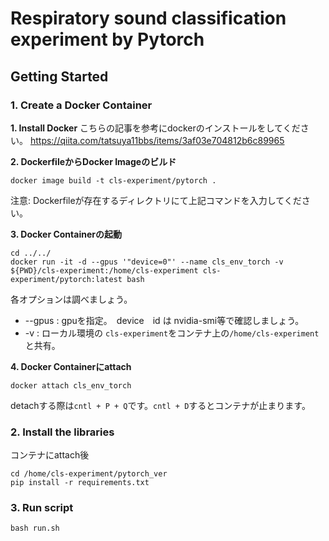 # Respiratory sound classification experiment by Pytorch

## Getting Started

### 1. Create a Docker Container

**1. Install Docker**
こちらの記事を参考にdockerのインストールをしてください。
https://qiita.com/tatsuya11bbs/items/3af03e704812b6c89965

**2. DockerfileからDocker Imageのビルド**
```
docker image build -t cls-experiment/pytorch .
```
注意: Dockerfileが存在するディレクトリにて上記コマンドを入力してください。

**3. Docker Containerの起動**
```
cd ../../
docker run -it -d --gpus '"device=0"' --name cls_env_torch -v ${PWD}/cls-experiment:/home/cls-experiment cls-experiment/pytorch:latest bash
```
各オプションは調べましょう。
- --gpus : gpuを指定。　device　id は nvidia-smi等で確認しましょう。
- -v     : ローカル環境の ```cls-experiment```をコンテナ上の```/home/cls-experiment```と共有。

**4. Docker Containerにattach**
```
docker attach cls_env_torch
```

detachする際は```cntl + P + Q```です。```cntl + D```するとコンテナが止まります。 


### 2. Install the libraries
コンテナにattach後
```
cd /home/cls-experiment/pytorch_ver
pip install -r requirements.txt
```


### 3. Run script
```
bash run.sh
```
